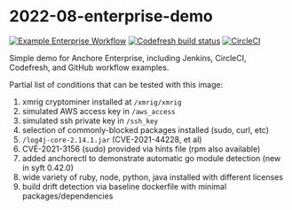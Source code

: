 # 2022-08-enterprise-demo 

[![Example Enterprise Workflow](https://github.com/pvnovarese/2022-08-enterprise-demo/actions/workflows/example_enterprise.yaml/badge.svg)](https://github.com/pvnovarese/2022-08-enterprise-demo/actions/workflows/example_enterprise.yaml) [![Codefresh build status]( https://g.codefresh.io/api/badges/pipeline/novarese/default%2F2022-08-demo?type=cf-1&key=eyJhbGciOiJIUzI1NiJ9.NjBiNmI3NmU2OTg1ODM3ZmU2ODZiNmE5.WZIffzq3OQPvPXy6pn1TbA4z9fMsdlS1U_cliZXbxKg)]( https://g.codefresh.io/pipelines/edit/new/builds?id=62f7d45d1d20ba5170ead64c&pipeline=2022-08-demo&projects=default&projectId=60b6b7aa4417e4bd7d843d0f) [![CircleCI](https://dl.circleci.com/status-badge/img/gh/pvnovarese/2022-08-enterprise-demo/tree/main.svg?style=shield)](https://dl.circleci.com/status-badge/redirect/gh/pvnovarese/2022-08-enterprise-demo/tree/main)

Simple demo for Anchore Enterprise, including Jenkins, CircleCI, Codefresh, and GitHub workflow examples.

Partial list of conditions that can be tested with this image:

1. xmrig cryptominer installed at `/xmrig/xmrig`
2. simulated AWS access key in `/aws_access`
3. simulated ssh private key in `/ssh_key`
4. selection of commonly-blocked packages installed (sudo, curl, etc)
5. `/log4j-core-2.14.1.jar` (CVE-2021-44228, et al)
6. CVE-2021-3156 (sudo) provided via hints file (rpm also available)
7. added anchorectl to demonstrate automatic go module detection (new in syft 0.42.0)
8. wide variety of ruby, node, python, java installed with different licenses
9. build drift detection via baseline dockerfile with minimal packages/dependencies
